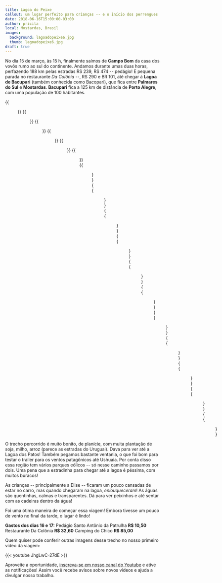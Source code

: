 ```yaml
---
title: Lagoa do Peixe
callout: um lugar perfeito para crianças -- e o início dos perrengues
date: 2018-06-16T15:00:00-03:00
author: pricila
local: Mostardas, Brasil
images:
  background: lagoadopeixe6.jpg
  thumb: lagoadopeixe6.jpg
draft: true
---
```


No dia 15 de março, às 15 h, finalmente saímos de **Campo Bom** da casa dos vovôs rumo ao sul do continente. Andamos durante umas duas horas, perfazendo 188 km pelas estradas RS 239, RS 474 -- pedágio! E pequena parada no restaurante *Da Colônia* --, RS 290 e BR 101, até chegar à **Lagoa de Bacupari** (também conhecida como Bacopari), que fica entre **Palmares do Sul** e **Mostardas**. **Bacupari** fica a 125 km de distância de **Porto Alegre**, com uma população de 100 habitantes.

<div class="clearfix">
{{<figure "lagoadopeixe1.jpg" "" "float-left">}}
{{<figure "lagoadopeixe2.jpg" "" "float-right">}}
{{<figure "lagoadopeixe3.jpg" "" "float-left">}}
{{<figure "lagoadopeixe4.jpg" "" "float-right">}}
{{<figure "lagoadopeixe5.jpg" "" "float-left">}}
{{<figure "lagoadopeixe6.jpg" "" "float-right">}}
{{<figure "lagoadopeixe7.jpg" "" "float-left">}}
{{<figure "lagoadopeixe8.jpg" "" "float-right">}}
{{<figure "lagoadopeixe9.jpg" "" "float-left">}}
{{<figure "lagoadopeixe10.jpg" "" "float-right">}}
{{<figure "lagoadopeixe11.jpg" "" "float-left">}}
{{<figure "lagoadopeixe12.jpg" "" "float-right">}}
{{<figure "mostardas1.jpg" "" "float-left">}}
{{<figure "mostardas2.jpg" "" "float-right">}}
{{<figure "mostardas3.jpg" "" "float-left">}}
{{<figure "lagoadopeixe2a.jpg" "" "float-right">}}
{{<figure "lagoadopeixe2b.jpg" "" "float-left">}}
</div>

O trecho percorrido é muito bonito, de planície, com muita plantação de soja, milho, arroz (parece as estradas do Uruguai). Dava para ver até a Lagoa dos Patos! Também pegamos bastante ventania, o que foi bom para testar o trailer para os ventos patagônicos até Ushuaia. Por conta disso essa região tem vários parques eólicos -- só nesse caminho passamos por dois. Uma pena que a estradinha para chegar até a lagoa é péssima, com muitos buracos!


As crianças -- principalmente a Elise -- ficaram um pouco cansadas de estar no carro, mas quando chegaram na lagoa, *enlouqueceram*! As águas são quentinhas, calmas e transparentes. Dá para ver peixinhos e até sentar com as cadeiras dentro da água!


Foi uma ótima maneira de começar essa viagem! Embora tivesse um pouco de vento no final da tarde, o lugar é lindo! 

**Gastos dos dias 16 e 17:**
Pedágio Santo Antônio da Patrulha **R$ 10,50**
Restaurante Da Colônia **R$ 32,60**
Camping do Chico **R$ 85,00**

Quem quiser pode conferir outras imagens desse trecho no nosso primeiro vídeo da viagem:

{{< youtube JhgLwC-27dE >}} 

Aproveite a oportunidade, [inscreva-se em nosso canal do Youtube](https://www.youtube.com/6overlanders?sub_confirmation=1) e ative as notificações! Assim você recebe avisos sobre novos vídeos e ajuda a divulgar nosso trabalho.
